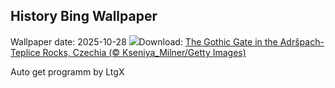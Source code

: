 ## History Bing Wallpaper
Wallpaper date: 2025-10-28
![](https://www.bing.com/th?id=OHR.TepliceRocks_EN-IN6945703275_UHD.jpg&w=1000)Download: [The Gothic Gate in the Adršpach-Teplice Rocks, Czechia (© Kseniya_Milner/Getty Images)](https://www.bing.com/th?id=OHR.TepliceRocks_EN-IN6945703275_UHD.jpg)

Auto get programm by LtgX
